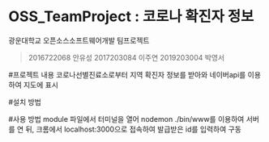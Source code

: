 # OSS_TeamProject : 코로나 확진자 정보
광운대학교 오픈소스소프트웨어개발 팀프로젝트
>2016722068 안유성
>2017203084 이주연
>2019203004 박영서

#프로젝트 내용
코로나선별진료소로부터 지역 확진자 정보를 받아와 네이버api를 이용하여 지도에 표시

#설치 방법


#사용 방법
module 파일에서 터미널을 열어 nodemon ./bin/www를 이용하여 서버를 연 뒤,
크롬에서 localhost:3000으로 접속하여 발급받은 id를 입력하여 구동
